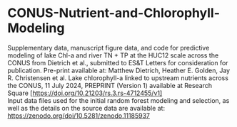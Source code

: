 # CONUS-Nutrient-and-Chlorophyll-Modeling
Supplementary data, manuscript figure data, and code for predictive modeling of lake Chl-a and river TN + TP at the HUC12 scale across the CONUS from Dietrich et al., submitted to ES&T Letters for consideration for publication. Pre-print available at: Matthew Dietrich, Heather E. Golden, Jay R. Christensen et al. Lake chlorophyll-a linked to upstream nutrients across the CONUS, 11 July 2024, PREPRINT (Version 1) available at Research Square [https://doi.org/10.21203/rs.3.rs-4712455/v1]
<br />Input data files used for the initial random forest modeling and selection, as well as the details on the source data are available at: https://zenodo.org/doi/10.5281/zenodo.11185937
